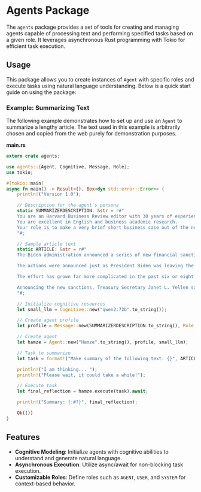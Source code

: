 # Agents Package

The `agents` package provides a set of tools for creating and managing agents capable of processing text and performing
specified tasks based on a given role. It leverages asynchronous Rust programming with Tokio for efficient task
execution.

## Usage

This package allows you to create instances of `Agent` with specific roles and execute tasks using natural language
understanding. Below is a quick start guide on using the package:

### Example: Summarizing Text

The following example demonstrates how to set up and use an `Agent` to summarize a lengthy article. The text used in
this example is arbitrarily chosen and copied from the web purely for demonstration purposes.

**main.rs**

```rust
extern crate agents;

use agents::{Agent, Cognitive, Message, Role};
use tokio;

#[tokio::main]
async fn main() -> Result<(), Box<dyn std::error::Error>> {
    println!("Version 1.0");

    // Description for the agent's persona
    static SUMMARIZERDESCRIPTION: &str = r#"
    You are an Harvard Business Review editor with 30 years of experience in editorial roles.
    You are excellent in English and business academic research.
    Your role is to make a very brief short business case out of the next texts:
    "#;

    // Sample article text
    static ARTICLE: &str = r#"
    The Biden administration announced a series of new financial sanctions Wednesday aimed at interrupting the fast-growing technological links between China and Russia that American officials believe are behind a broad effort to rebuild and modernize Russia’s military during its war with Ukraine.

    The actions were announced just as President Biden was leaving the country for a meeting in Italy of the Group of 7 industrialized economies, where a renewed effort to degrade the Russian economy will be at the top of his agenda.

    The effort has grown far more complicated in the past six or eight months after China, which previously had sat largely on the sidelines, has stepped up its shipments of microchips, optical systems for drones and components for advanced weaponry, U.S. officials said. But so far Beijing appears to have heeded Mr. Biden’s warning against shipping weapons to Russia, even as the United States and NATO continue to arm Ukraine.

    Announcing the new sanctions, Treasury Secretary Janet L. Yellen said in a statement that “Russia’s war economy is deeply isolated from the international financial system, leaving the Kremlin’s military desperate for access to the outside world.”
    "#;

    // Initialize cognitive resources
    let small_llm = Cognitive::new("qwen2:72b".to_string());

    // Create agent profile
    let profile = Message::new(SUMMARIZERDESCRIPTION.to_string(), Role::AGENT);

    // Create agent
    let hamze = Agent::new("Hamze".to_string(), profile, small_llm);

    // Task to summarize
    let task = format!("Make summary of the following text: {}", ARTICLE);

    println!("I am thinking... ");
    println!("Please wait, it could take a while!");

    // Execute task
    let final_reflection = hamze.execute(task).await;

    println!("Summary: {:#?}", final_reflection);

    Ok(())
}
```

## Features

- **Cognitive Modeling**: Initialize agents with cognitive abilities to understand and generate natural language.
- **Asynchronous Execution**: Utilize async/await for non-blocking task execution.
- **Customizable Roles**: Define roles such as `AGENT`, `USER`, and `SYSTEM` for context-based behavior.

